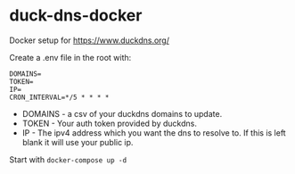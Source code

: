 # duck-dns-docker

Docker setup for https://www.duckdns.org/

Create a .env file in the root with:
```
DOMAINS=
TOKEN=
IP=
CRON_INTERVAL=*/5 * * * *
```
- DOMAINS - a csv of your duckdns domains to update.
- TOKEN - Your auth token provided by duckdns.
- IP - The ipv4 address which you want the dns to resolve to. If this is left blank it will use your public ip.

Start with `docker-compose up -d`

